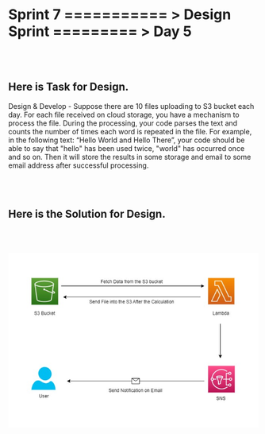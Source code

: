 # Sprint 7 =========== >  Design Sprint  ========= > Day 5
<br>
<br>

## Here is Task for Design.

Design & Develop - Suppose there are 10 files uploading to S3 bucket each day. For each file received on cloud storage, you have a mechanism to process the file. During the processing, your code parses the text and counts the number of times each word is repeated in the file. For example, in the following text: “Hello World and Hello There”, your code should be able to say that "hello" has been used twice, "world" has occurred once and so on. Then it will store the results in some storage and email to some email address after successful processing.

<br>
<br>

## Here is the Solution for Design.

<br>
<br>


![screenshot](images/Day_5.jpg)


